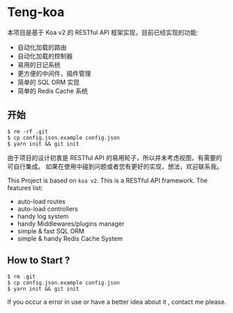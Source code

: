 # Teng-koa
本项目是基于 Koa v2 的 RESTful API 框架实现，目前已经实现的功能:
* 自动化加载的路由
* 自动化加载的控制器
* 易用的日记系统
* 更方便的中间件，插件管理
* 简单的 SQL ORM 实现
* 简单的 Redis Cache 系统

## 开始
```
$ rm -rf .git
$ cp config.json.example config.json
$ yarn init && git init
``` 

由于项目的设计初衷是 RESTful API 的易用轮子，所以并未考虑视图，有需要的可自行集成。
如果在使用中碰到问题或者您有更好的实现，想法，欢迎联系我。

This Project is based on `koa v2`. This is a RESTful API framework.
The features list:
* auto-load routes
* auto-load controllers
* handy log system
* handy Middlewares/plugins manager
* simple & fast SQL ORM
* simple & handy Redis Cache System

## How to Start ?
```
$ rm .git
$ cp config.json.example config.json
$ yarn init && git init
``` 

If you occur a error in use or have a better idea about it , contact me please. 
